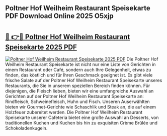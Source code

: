 ## Poltner Hof Weilheim Restaurant Speisekarte PDF Download Online 2025 O5xjp

# <h2><a href="http://gcdt8ui.nevu.top/?p=Poltner+Hof+Weilheim+Restaurant+Speisekarte">🔗 👉🔴 Poltner Hof Weilheim Restaurant Speisekarte 2025 PDF</a></h2>

[![Poltner Hof Weilheim Restaurant Speisekarte 2025 PDF](https://i.imgur.com/dBaPXMq.png)](http://gcdt8ui.nevu.top/?p=Poltner+Hof+Weilheim+Restaurant+Speisekarte)
Die Poltner Hof Weilheim Restaurant Speisekarte ist nicht nur eine Liste von Gerichten in einem Restaurant oder Café, sondern auch Ihre Gelegenheit, etwas zu finden, das köstlich und für Ihren Geschmack geeignet ist. Es gibt viele frische Salate auf der Poltner Hof Weilheim Restaurant Speisekarte unseres Restaurants, die Sie in unserem speziellen Bereich finden können. Für diejenigen, die Fleisch lieben, bieten wir eine umfangreiche Auswahl an Gerichten auf der Poltner Hof Weilheim Restaurant Speisekarte an: Rindfleisch, Schweinefleisch, Huhn und Fisch. Unseren Auserwählten bieten wir Gourmet-Gerichte wie Schaschlik und Steak an, die auf einem Holzfeuer zubereitet werden. Die Poltner Hof Weilheim Restaurant Speisekarte unserer Cafeteria bietet eine große Auswahl an Desserts, von traditionellen Kuchen und Kuchen bis hin zu exquisiten Crème Brûlée und Schokoladenkugeln.
